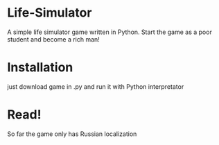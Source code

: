 # Life-Simulator
A simple life simulator game written in Python. Start the game as a poor student and become a rich man!

# Installation
just download game in .py and run it with Python interpretator

# Read!
So far the game only has Russian localization
